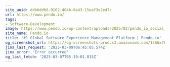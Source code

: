 ```yaml
---
site_uuid: ddb6ddb8-9102-404b-8e43-15eaf3e2e47c
url: https://www.pendo.io/
tags:
- Software-Development
image: https://www.pendo.io/wp-content/uploads/2025/02/pendo_io_social_card.png
site_name: Pendo.io
title: '#1 Global Software Experience Management Platform | Pendo.io'
og_screenshot_url: https://og-screenshots-prod.s3.amazonaws.com/1366x768/80/false/6925d993248807603dc2ccddf9c93a4b941881ce6f4ded7dc4bdf6cbd477bb1c.jpeg
jina_last_request: '2025-03-09T06:45:05.574Z'
jina_error: 'Error occurred'
og_last_fetch: '2025-03-07T05:19:01.815Z'
---
```


